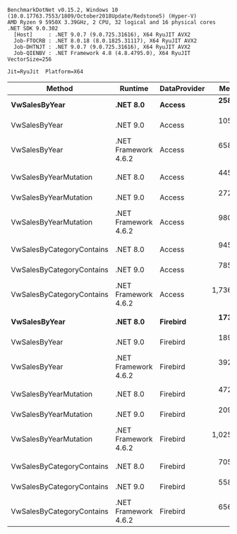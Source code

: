 ```

BenchmarkDotNet v0.15.2, Windows 10 (10.0.17763.7553/1809/October2018Update/Redstone5) (Hyper-V)
AMD Ryzen 9 5950X 3.39GHz, 2 CPU, 32 logical and 16 physical cores
.NET SDK 9.0.302
  [Host]     : .NET 9.0.7 (9.0.725.31616), X64 RyuJIT AVX2
  Job-FTOCRB : .NET 8.0.18 (8.0.1825.31117), X64 RyuJIT AVX2
  Job-DHTNJT : .NET 9.0.7 (9.0.725.31616), X64 RyuJIT AVX2
  Job-QIENBV : .NET Framework 4.8 (4.8.4795.0), X64 RyuJIT VectorSize=256

Jit=RyuJit  Platform=X64  

```
| Method                    | Runtime              | DataProvider | Mean       | Allocated |
|-------------------------- |--------------------- |------------- |-----------:|----------:|
| **VwSalesByYear**             | **.NET 8.0**             | **Access**       |   **258.7 μs** |  **49.47 KB** |
| VwSalesByYear             | .NET 9.0             | Access       |   105.8 μs |  50.39 KB |
| VwSalesByYear             | .NET Framework 4.6.2 | Access       |   658.6 μs |  95.35 KB |
|                           |                      |              |            |           |
| VwSalesByYearMutation     | .NET 8.0             | Access       |   445.9 μs |  88.27 KB |
| VwSalesByYearMutation     | .NET 9.0             | Access       |   272.0 μs |  87.13 KB |
| VwSalesByYearMutation     | .NET Framework 4.6.2 | Access       |   980.4 μs | 134.58 KB |
|                           |                      |              |            |           |
| VwSalesByCategoryContains | .NET 8.0             | Access       |   945.5 μs | 183.79 KB |
| VwSalesByCategoryContains | .NET 9.0             | Access       |   785.3 μs | 182.56 KB |
| VwSalesByCategoryContains | .NET Framework 4.6.2 | Access       | 1,736.2 μs | 249.24 KB |
|                           |                      |              |            |           |
| **VwSalesByYear**             | **.NET 8.0**             | **Firebird**     |   **173.3 μs** |  **50.27 KB** |
| VwSalesByYear             | .NET 9.0             | Firebird     |   189.9 μs |     51 KB |
| VwSalesByYear             | .NET Framework 4.6.2 | Firebird     |   392.0 μs |  95.62 KB |
|                           |                      |              |            |           |
| VwSalesByYearMutation     | .NET 8.0             | Firebird     |   472.9 μs |  90.06 KB |
| VwSalesByYearMutation     | .NET 9.0             | Firebird     |   209.9 μs |  89.88 KB |
| VwSalesByYearMutation     | .NET Framework 4.6.2 | Firebird     | 1,025.3 μs | 137.31 KB |
|                           |                      |              |            |           |
| VwSalesByCategoryContains | .NET 8.0             | Firebird     |   705.2 μs | 123.64 KB |
| VwSalesByCategoryContains | .NET 9.0             | Firebird     |   558.3 μs |  121.9 KB |
| VwSalesByCategoryContains | .NET Framework 4.6.2 | Firebird     |   656.5 μs | 187.74 KB |
